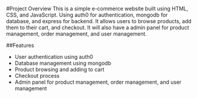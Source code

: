 #Project Overview
This is a simple e-commerce website built using HTML, CSS, and JavaScript. Using auth0 for authentication, mongodb for database, and express for backend. It allows users to browse products, add them to their cart, and checkout. It will also have a admin panel for product management, order management, and user management.

##Features
- User authentication using auth0
- Database management using mongodb
- Product browsing and adding to cart
- Checkout process
- Admin panel for product management, order management, and user management